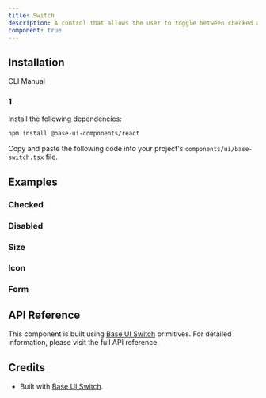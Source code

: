```yaml
---
title: Switch
description: A control that allows the user to toggle between checked and unchecked states.
component: true
---
```


## Installation

  CLI
  Manual

### 1. 
Install the following dependencies:

```bash
npm install @base-ui-components/react
```

Copy and paste the following code into your project's `components/ui/base-switch.tsx` file.

## Examples

### Checked

### Disabled

### Size

### Icon

### Form

## API Reference

This component is built using [Base UI Switch](https://base-ui.com/react/components/switch) primitives. For detailed information, please visit the full API reference.

## Credits

- Built with [Base UI Switch](https://base-ui.com/react/components/switch).